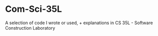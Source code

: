 # Com-Sci-35L
A selection of code I wrote or used, + explanations in CS 35L - Software Construction Laboratory
